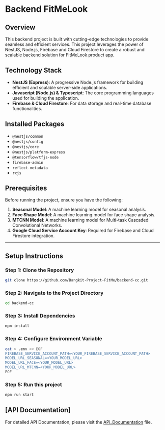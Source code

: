 # Backend FitMeLook

## Overview

This backend project is built with cutting-edge technologies to provide seamless and efficient services. This project leverages the power of NestJS, Node.js, Firebase and Cloud Firestore to create a robust and scalable backend solution for FitMeLook product app.

## Technology Stack

- **NestJS (Express)**: A progressive Node.js framework for building efficient and scalable server-side applications.
- **Javascript (Node.js) & Typescript**: The core programming languages used for building the application.
- **Firebase & Cloud Firestore**: For data storage and real-time database functionalities.

## Installed Packages

- `@nestjs/common`
- `@nestjs/config`
- `@nestjs/core`
- `@nestjs/platform-express`
- `@tensorflow/tfjs-node`
- `firebase-admin`
- `reflect-metadata`
- `rxjs`

## Prerequisites

Before running the project, ensure you have the following:

1. **Seasonal Model**: A machine learning model for seasonal analysis.
2. **Face Shape Model**: A machine learning model for face shape analysis.
3. **MTCNN Model**: A machine learning model for Multi-task Cascaded Convolutional Networks.
4. **Google Cloud Service Account Key**: Required for Firebase and Cloud Firestore integration.


<hr>

## Setup Instructions

### Step 1: Clone the Repository

```bash
git clone https://github.com/Bangkit-Project-FitMe/backend-cc.git
```

### Step 2: Navigate to the Project Directory

```bash
cd backend-cc
```

### Step 3: Install Dependencies

```bash
npm install
```

### Step 4: Configure Environment Variable

```bash
cat > .env << EOF
FIREBASE_SERVICE_ACCOUNT_PATH=<YOUR_FIREBASE_SERVICE_ACCOUNT_PATH>
MODEL_URL_SEASONAL=<YOUR_MODEL_URL>
MODEL_URL_FACE=<YOUR_MODEL_URL>
MODEL_URL_MTCNN=<YOUR_MODEL_URL>
EOF
```

### Step 5: Run this project

```bash
npm run start
```

## [API Documentation]

For detailed API Documentation, please visit the [API_Documentation](API_Documentation) file.
